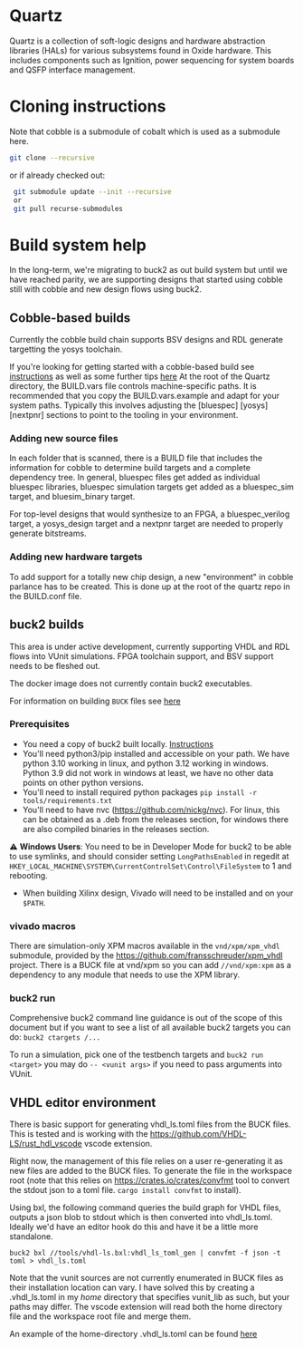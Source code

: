 # Quartz

Quartz is a collection of soft-logic designs and hardware abstraction libraries
(HALs) for various subsystems found in Oxide hardware. This includes components
such as Ignition, power sequencing for system boards and QSFP interface
management.

# Cloning instructions
Note that cobble is a submodule of cobalt which is used as a submodule here.
```sh
git clone --recursive
```
or if already checked out:

```sh
 git submodule update --init --recursive
 or
 git pull recurse-submodules
```

# Build system help
In the long-term, we're migrating to buck2 as out build system but until we have
reached parity, we are supporting designs that started using cobble still with
cobble and new design flows using buck2.

## Cobble-based builds
Currently the cobble build chain supports BSV designs and RDL generate
targetting the yosys toolchain.

If you're looking for getting started with a cobble-based build see
[instructions](COBALT_README.md) as well as some further tips
[here](hdl/projects/gimlet/sequencer/README.md) At the root of the Quartz
directory, the BUILD.vars file controls machine-specific paths. It is
recommended that you copy the BUILD.vars.example and adapt for your system
paths. Typically this involves adjusting the [bluespec] [yosys] [nextpnr]
sections to point to the tooling in your environment.

### Adding new source files
In each folder that is scanned, there is a BUILD file that includes the
information for cobble to determine build targets and a complete dependency
tree. In general, bluespec files get added as individual bluespec libraries,
bluespec simulation targets get added as a bluespec_sim target, and
bluesim_binary target.

For top-level designs that would synthesize to an FPGA, a bluespec_verilog
target, a yosys_design target and a nextpnr target are needed to properly
generate bitstreams.

### Adding new hardware targets
To add support for a totally new chip design, a new "environment" in cobble
parlance has to be created. This is done up at the root of the quartz repo in
the BUILD.conf file.

## buck2 builds
This area is under active development, currently supporting VHDL and RDL flows
into VUnit simulations.  FPGA toolchain support, and BSV support needs to be
fleshed out.

The docker image does not currently contain buck2 executables.

For information on building `BUCK` files see [here](BUCK_RULES.md)

### Prerequisites
- You need a copy of buck2 built locally. [Instructions](https://buck2.build/docs/getting_started/)
- You'll need python3/pip installed and accessible on your path. We have python 3.10
working in linux, and python 3.12 working in windows. Python 3.9 did not work in 
windows at least, we have no other data points on other python versions.
- You'll need to install required python packages `pip install -r tools/requirements.txt`
- You'll need to have nvc (https://github.com/nickg/nvc). For linux, this can be obtained as a .deb
from the releases section, for windows there are also compiled binaries in the releases section.

:warning: **Windows Users**: You need to be in Developer Mode for buck2 to be
able to use symlinks, and should consider setting `LongPathsEnabled` in regedit at
`HKEY_LOCAL_MACHINE\SYSTEM\CurrentControlSet\Control\FileSystem` to 1 and rebooting.

- When building Xilinx design, Vivado will need to be installed and on your `$PATH`.

### vivado macros
There are simulation-only XPM macros available in the `vnd/xpm/xpm_vhdl` submodule, provided
by the https://github.com/fransschreuder/xpm_vhdl project.
There is a BUCK file at vnd/xpm so you can add `//vnd/xpm:xpm` as a dependency to any
module that needs to use the XPM library.

### buck2 run
Comprehensive buck2 command line guidance is out of the scope of this document
but if you want to see a list of all available buck2 targets you can do: `buck2 ctargets /...`

To run a simulation, pick one of the testbench targets and `buck2 run <target>` you may do
`-- <vunit args>` if you need to pass arguments into VUnit.

## VHDL editor environment
There is basic support for generating vhdl_ls.toml files from the BUCK files.  This is tested and
is working with the https://github.com/VHDL-LS/rust_hdl_vscode vscode extension.

Right now, the management of this file relies on a user re-generating it as new files are
added to the BUCK files.  To generate the file in the workspace root (note that this relies
on https://crates.io/crates/convfmt tool to convert the stdout json to a toml file. 
`cargo install convfmt` to install).

Using bxl, the following command queries the build graph for VHDL files, outputs a
json blob to stdout which is then converted into vhdl_ls.toml.  Ideally we'd have an
editor hook do this and have it be a little more standalone.

`buck2 bxl //tools/vhdl-ls.bxl:vhdl_ls_toml_gen | convfmt -f json -t toml > vhdl_ls.toml`

Note that the vunit sources are not currently enumerated in BUCK files as their installation
location can vary.  I have solved this by creating a .vhdl_ls.toml in my *home* directory that
specifies vunit_lib as such, but your paths may differ.  The vscode extension will read both the 
home directory file and the workspace root file and merge them.

An example of the home-directory .vhdl_ls.toml can be found [here](docs/README.md)
